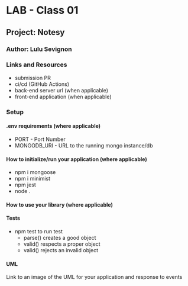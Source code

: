 # LAB - Class 01
## Project: Notesy
### Author: Lulu Sevignon
### Links and Resources
- submission PR
- ci/cd (GitHub Actions)
- back-end server url (when applicable)
- front-end application (when applicable)

### Setup

#### .env requirements (where applicable)

- PORT - Port Number
- MONGODB_URI - URL to the running mongo instance/db

#### How to initialize/run your application (where applicable)
- npm i mongoose
- npm i minimist
- npm jest 
- node .

#### How to use your library (where applicable)

#### Tests
- npm test to run test
    - parse() creates a good object
    - valid() respects a proper object
    - valid() rejects an invalid object

#### UML
Link to an image of the UML for your application and response to events